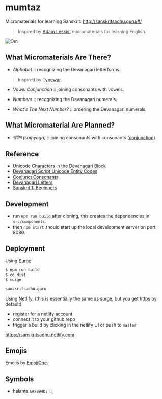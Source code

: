 # mumtaz

Micromaterials for learning Sanskrit: http://sanskritsadhu.guru/#/

> Inspired by [Adam Leskis'](https://github.com/lpmi-13) micromaterials for learning English.

![Om](logo.png)

## What Micromaterials Are There?

* _Alphabet_ :: recognizing the Devanagari letterforms.

> Inspired by [Typewar](http://typewar.com/).

* _Vowel Conjunction_ :: joining consonants with vowels.

* _Numbers_ :: recognizing the Devanagari numerals.

* _What's The Next Number?_ :: ordering the Devanagari numerals.

## What Micromaterial Are Planned?

* _संयोग (saṃyoga)_ :: joining consonants with consonants ([conjunction](http://learnsanskrit.org/references/devanagari/conjunct)).

## Reference

* [Unicode Characters in the Devanagari Block](http://www.fileformat.info/info/unicode/block/devanagari/list.htm)
* [Devanagari Script Unicode Entity Codes](http://sites.psu.edu/symbolcodes/languages/southasia/devanagari/devanagarichart/)
* [Conjunct Consonants](http://learnsanskrit.org/references/devanagari/conjunct)
* [Devanagari Letters](https://commons.wikimedia.org/wiki/Category:Devanagari_letters)
* [Sanskrit 1: Beginners](https://www.conted.ox.ac.uk/courses/sanskrit-1-beginners?code=O18P638XNW)

## Development

- run `npm run build` after cloning, this creates the dependencies in `src/components`.
- then `npm start` should start up the local development server on port 8080.

## Deployment

Using [Surge](https://surge.sh/).

```bash
$ npm run build
$ cd dist
$ surge

sanskritsadhu.guru
```

Using [Netlify](https://netlify.com/).
(this is essentially the same as surge, but you get https by default)

- register for a netlify account
- connect it to your github repo
- trigger a build by clicking in the netlify UI or push to `master`

https://sanskritsadhu.netlify.com


## Emojis

Emojis by [EmojiOne](https://www.emojione.com/).

## Symbols

* halanta `&#x094D;` &#x094D;

<pre>
  <!-- <div id="scratch"> -->
    <!-- &#x903;&#x93f; -->
    <!-- &#x0915;&#x93f;
    &#x939;&#x93f; -->
    <!-- <br>&#x0924; &#x094D; &#x200D; &#x0928;
    <br>&#x0924;&#x094D;&#x200D;&#x0928;
    <br>&#x0924;&#x094D; -->
    <!-- halant symbol appended -->

    <!-- &‌#x0901; -->
    <!-- &#x0905; -->
    <!-- &‌#x092F;&‌#x0917;&‌#x094B;&‌#x0440;&‌#x0940; -->
  <!-- </div> -->
</pre>
